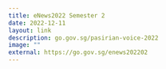 ```yaml
---
title: eNews2022 Semester 2
date: 2022-12-11
layout: link
description: go.gov.sg/pasirian-voice-2022
image: ""
external: https://go.gov.sg/enews202202
---
```










